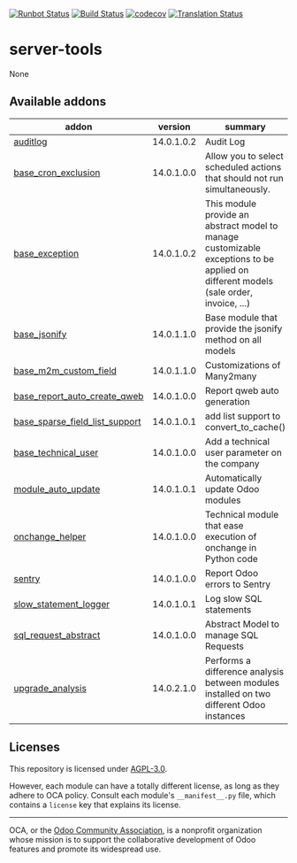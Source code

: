 [![Runbot Status](https://runbot.odoo-community.org/runbot/badge/flat/149/14.0.svg)](https://runbot.odoo-community.org/runbot/repo/github-com-oca-server-tools-149)
[![Build Status](https://travis-ci.com/OCA/server-tools.svg?branch=14.0)](https://travis-ci.com/OCA/server-tools)
[![codecov](https://codecov.io/gh/OCA/server-tools/branch/14.0/graph/badge.svg)](https://codecov.io/gh/OCA/server-tools)
[![Translation Status](https://translation.odoo-community.org/widgets/server-tools-14-0/-/svg-badge.svg)](https://translation.odoo-community.org/engage/server-tools-14-0/?utm_source=widget)

<!-- /!\ do not modify above this line -->

# server-tools

None

<!-- /!\ do not modify below this line -->

<!-- prettier-ignore-start -->

[//]: # (addons)

Available addons
----------------
addon | version | summary
--- | --- | ---
[auditlog](auditlog/) | 14.0.1.0.2 | Audit Log
[base_cron_exclusion](base_cron_exclusion/) | 14.0.1.0.0 | Allow you to select scheduled actions that should not run simultaneously.
[base_exception](base_exception/) | 14.0.1.0.2 | This module provide an abstract model to manage customizable exceptions to be applied on different models (sale order, invoice, ...)
[base_jsonify](base_jsonify/) | 14.0.1.1.0 | Base module that provide the jsonify method on all models
[base_m2m_custom_field](base_m2m_custom_field/) | 14.0.1.1.0 | Customizations of Many2many
[base_report_auto_create_qweb](base_report_auto_create_qweb/) | 14.0.1.0.0 | Report qweb auto generation
[base_sparse_field_list_support](base_sparse_field_list_support/) | 14.0.1.0.1 | add list support to convert_to_cache()
[base_technical_user](base_technical_user/) | 14.0.1.0.0 | Add a technical user parameter on the company
[module_auto_update](module_auto_update/) | 14.0.1.0.1 | Automatically update Odoo modules
[onchange_helper](onchange_helper/) | 14.0.1.0.0 | Technical module that ease execution of onchange in Python code
[sentry](sentry/) | 14.0.1.0.0 | Report Odoo errors to Sentry
[slow_statement_logger](slow_statement_logger/) | 14.0.1.0.1 | Log slow SQL statements
[sql_request_abstract](sql_request_abstract/) | 14.0.1.0.0 | Abstract Model to manage SQL Requests
[upgrade_analysis](upgrade_analysis/) | 14.0.2.1.0 | Performs a difference analysis between modules installed on two different Odoo instances

[//]: # (end addons)

<!-- prettier-ignore-end -->

## Licenses

This repository is licensed under [AGPL-3.0](LICENSE).

However, each module can have a totally different license, as long as they adhere to OCA
policy. Consult each module's `__manifest__.py` file, which contains a `license` key
that explains its license.

----

OCA, or the [Odoo Community Association](http://odoo-community.org/), is a nonprofit
organization whose mission is to support the collaborative development of Odoo features
and promote its widespread use.
